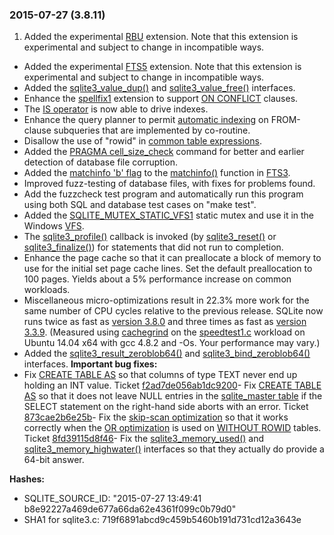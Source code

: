 ### 2015\-07\-27 (3\.8\.11\)

1. Added the experimental [RBU](rbu.html) extension. Note that this extension is experimental
 and subject to change in incompatible ways.
- Added the experimental [FTS5](fts5.html) extension. Note that this extension is experimental
 and subject to change in incompatible ways.
- Added the [sqlite3\_value\_dup()](c3ref/value_dup.html) and [sqlite3\_value\_free()](c3ref/value_dup.html) interfaces.
- Enhance the [spellfix1](spellfix1.html) extension to support [ON CONFLICT](lang_conflict.html) clauses.
- The [IS operator](lang_expr.html#isisnot) is now able to drive indexes.
- Enhance the query planner to permit [automatic indexing](optoverview.html#autoindex) on FROM\-clause
 subqueries that are implemented by co\-routine.
- Disallow the use of "rowid" in [common table expressions](lang_with.html).
- Added the [PRAGMA cell\_size\_check](pragma.html#pragma_cell_size_check) command for better and earlier
 detection of database file corruption.
- Added the [matchinfo 'b' flag](fts3.html#matchinfo-b) to the [matchinfo()](fts3.html#matchinfo) function in [FTS3](fts3.html).
- Improved fuzz\-testing of database files, with fixes for problems found.
- Add the fuzzcheck test program and automatically run this program
 using both SQL and database test cases on "make test".
- Added the [SQLITE\_MUTEX\_STATIC\_VFS1](c3ref/c_mutex_fast.html) static mutex and use it in the
 Windows [VFS](vfs.html).
- The [sqlite3\_profile()](c3ref/profile.html) callback is invoked (by [sqlite3\_reset()](c3ref/reset.html) or
 [sqlite3\_finalize()](c3ref/finalize.html)) for statements that did not run to completion.
- Enhance the page cache so that it can preallocate a block of memory to
 use for the initial set page cache lines. Set the default preallocation
 to 100 pages. Yields about a 5% performance increase on common workloads.
- Miscellaneous micro\-optimizations result in 22\.3% more work for the same
 number of CPU cycles relative to the previous release.
 SQLite now runs twice as fast as [version 3\.8\.0](#version_3_8_0) and three times as
 fast as [version 3\.3\.9](#version_3_3_9).
 (Measured using
 [cachegrind](http://valgrind.org/docs/manual/cg-manual.html) on the
 [speedtest1\.c](https://www.sqlite.org/src/artifact/83f6b3318f7ee) workload on
 Ubuntu 14\.04 x64 with gcc 4\.8\.2 and \-Os. Your performance may vary.)
- Added the [sqlite3\_result\_zeroblob64()](c3ref/result_blob.html) and [sqlite3\_bind\_zeroblob64()](c3ref/bind_blob.html)
 interfaces.
**Important bug fixes:**
- Fix [CREATE TABLE AS](lang_createtable.html#createtabas) so that columns of type TEXT never end up
 holding an INT value. Ticket
 [f2ad7de056ab1dc9200](https://www.sqlite.org/src/info/f2ad7de056ab1dc9200)- Fix [CREATE TABLE AS](lang_createtable.html#createtabas) so that it does not leave NULL entries in the
 [sqlite\_master table](schematab.html) if the SELECT statement on the right\-hand side
 aborts with an error. Ticket
 [873cae2b6e25b](https://www.sqlite.org/src/info/873cae2b6e25b)- Fix the [skip\-scan optimization](optoverview.html#skipscan) so that it works correctly when
 the [OR optimization](optoverview.html#or_opt) is used on [WITHOUT ROWID](withoutrowid.html) tables. Ticket
 [8fd39115d8f46](https://www.sqlite.org/src/info/8fd39115d8f46)- Fix the [sqlite3\_memory\_used()](c3ref/memory_highwater.html) and [sqlite3\_memory\_highwater()](c3ref/memory_highwater.html) interfaces
 so that they actually do provide a 64\-bit answer.

**Hashes:**
- SQLITE\_SOURCE\_ID: "2015\-07\-27 13:49:41 b8e92227a469de677a66da62e4361f099c0b79d0"
- SHA1 for sqlite3\.c: 719f6891abcd9c459b5460b191d731cd12a3643e




